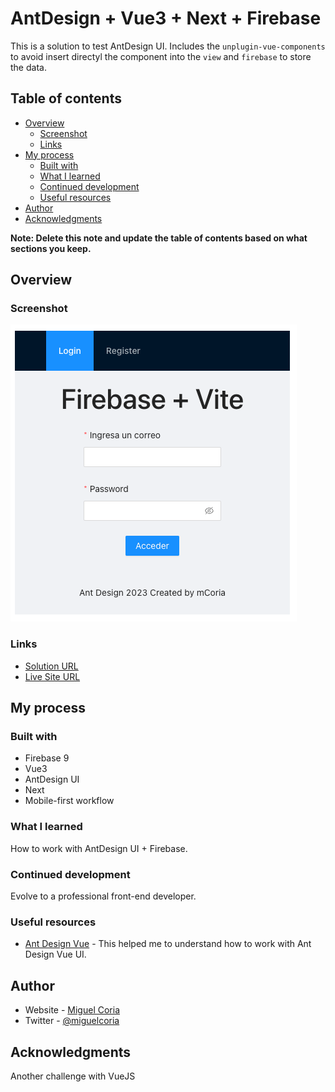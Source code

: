 # AntDesign + Vue3 + Next + Firebase

This is a solution to test AntDesign UI. Includes the `unplugin-vue-components` to avoid insert directyl the component into the `view` and `firebase` to store the data.

## Table of contents

- [Overview](#overview)
  - [Screenshot](#screenshot)
  - [Links](#links)
- [My process](#my-process)
  - [Built with](#built-with)
  - [What I learned](#what-i-learned)
  - [Continued development](#continued-development)
  - [Useful resources](#useful-resources)
- [Author](#author)
- [Acknowledgments](#acknowledgments)

**Note: Delete this note and update the table of contents based on what sections you keep.**

## Overview

### Screenshot

![](./assets/images/firebase-vite.png)

### Links

- [Solution URL](https://github.com/mcoria08/vue-firebase-ant-design)
- [Live Site URL](hhttps://peppy-sunshine-42dfa9.netlify.app/login)

## My process

### Built with

- Firebase 9
- Vue3
- AntDesign UI
- Next
- Mobile-first workflow

### What I learned

How to work with AntDesign UI + Firebase.

### Continued development

Evolve to a professional front-end developer.

### Useful resources

- [Ant Design Vue](https://antdv.com/components/overview) - This helped me to understand how to work with Ant Design Vue UI.

## Author

- Website - [Miguel Coria](https://github.com/mcoria08)
- Twitter - [@miguelcoria](https://twitter.com/miguelcoria)

## Acknowledgments

Another challenge with VueJS